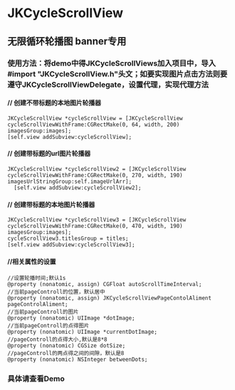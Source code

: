 # JKCycleScrollView
## 无限循环轮播图  banner专用


### 使用方法：将demo中得JKCycleScrollViews加入项目中，导入#import "JKCycleScrollView.h"头文；如要实现图片点击方法则要遵守JKCycleScrollViewDelegate，设置代理，实现代理方法

#### // 创建不带标题的本地图片轮播器
    JKCycleScrollView *cycleScrollView = [JKCycleScrollView cycleScrollViewWithFrame:CGRectMake(0, 64, width, 200) imagesGroup:images];
    [self.view addSubview:cycleScrollView];

####  // 创建带标题的url图片轮播器
    JKCycleScrollView *cycleScrollView2 = [JKCycleScrollView cycleScrollViewWithFrame:CGRectMake(0, 270, width, 190) imagesUrlStringGroup:self.imageUrlArr];
      [self.view addSubview:cycleScrollView2];
      
####  // 创建带标题的本地图片轮播器
    JKCycleScrollView *cycleScrollView3 = [JKCycleScrollView cycleScrollViewWithFrame:CGRectMake(0, 470, width, 190) imagesGroup:images];
    cycleScrollView3.titlesGroup = titles;
    [self.view addSubview:cycleScrollView3];
    
#### //相关属性的设置  
    //设置轮播时间;默认1s
    @property (nonatomic, assign) CGFloat autoScrollTimeInterval;
    //当前pageControll的位置，默认居中
    @property (nonatomic, assign) JKCycleScrollViewPageContolAliment pageControlAliment;
    //当前pageControll的图片
    @property (nonatomic) UIImage *dotImage;
    //当前pageControll的点得图片
    @property (nonatomic) UIImage *currentDotImage;
    //pageControll的点得大小,默认是8*8
    @property (nonatomic) CGSize dotSize;
    //pageControll的两点得之间的间隙，默认是8
    @property (nonatomic) NSInteger betweenDots;

### 具体请查看Demo
